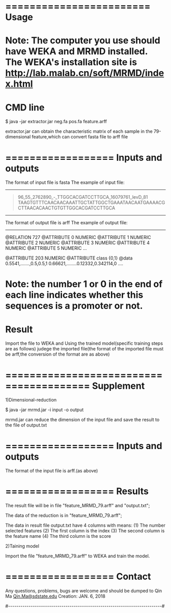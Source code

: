 ========================
Usage
========================
Note: The computer you use should have WEKA and MRMD installed. The WEKA's
installation site is http://lab.malab.cn/soft/MRMD/index.html
==================
CMD line
==================

$ java -jar extractor.jar neg.fa pos.fa feature.arff

extractor.jar can obtain the characteristic matrix of each sample in the 79-dimensional feature,which can convert fasta file to arff file


==================
Inputs and outputs
==================

The format of input file is fasta
The example of input file:

-----

>96_55_2762890_-_TTGGCACGATCCTTGCA_16079761_levD_81
TAAGTGTTTCAACAACAAATTGCTATTGGCTGAAATAACAATGAAAACGCTTAACACAACTGTGTTGGCACGATCCTTGCA

-----

The format of output file is arff
The example of output file:

-----
@RELATION 727
@ATTRIBUTE 0 NUMERIC
@ATTRIBUTE 1 NUMERIC
@ATTRIBUTE 2 NUMERIC
@ATTRIBUTE 3 NUMERIC
@ATTRIBUTE 4 NUMERIC
@ATTRIBUTE 5 NUMERIC
...

@ATTRIBUTE 203 NUMERIC
@ATTRIBUTE class {0,1}
@data
0.5541,.......,0.5,0.5,1
0.66621,........0.12332,0.342114,0
....

Note: the number 1 or 0 in the end of each line indicates whether this sequences is a promoter or not. 
==================
Result
==================

Import the file to WEKA and Using the trained model(specific training steps are as follows) judege the imported file(the format of the imported file must be arff,the conversion of the format are as above)



========================================
Supplement
========================================
1)Dimensional-reduction

$ java -jar mrmd.jar -i input -o output

mrmd.jar can reduce the dimension of the input file and save the result to the
file of output.txt 

==================
Inputs and outputs
==================

The format of the input file is arff.(as above)

==================
Results
==================
The result file will be in file "feature_MRMD_79.arff" and "output.txt";

The data of the reduction is in "feature_MRMD_79.arff";

The data in result file output.txt  have 4 columns with means:
(1) The number selected features
(2) The first column is the index
(3) The second column is the feature name
(4) The third column is the score

2)Taining model

Import the file "feature_MRMD_79.arff" to WEKA and train the model.

==================
Contact
==================
Any questions, problems, bugs are welcome and should be dumped to
Qin Ma <Qin.Ma@sdstate.edu>
Creation: JAN. 6, 2018

#---------------------------------------------------------------------------#
